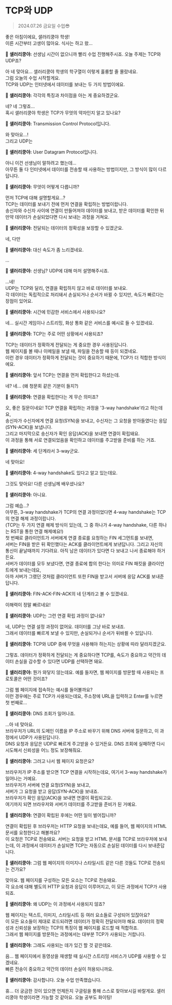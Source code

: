 # TCP와 UDP

> 2024.07.26 금요일 수업😎

좋은 아침이에요, 샐러리쿵야 학생!   
이른 시간부터 고생이 많아요. 식사는 하고 왔...

🥬 **샐러리쿵야:** 선생님 시간이 없으니까 빨리 수업 진행해주시죠. 오늘 주제는 TCP와 UDP죠?

아 네 맞아요... 샐러리쿵야 학생의 학구열이 이렇게 훌륭할 줄 몰랐네요.   
그럼 오늘의 수업 시작할게요.   
TCP와 UDP는 인터넷에서 데이터를 보내는 두 가지 방법이에요.

🥬 **샐러리쿵야:** 각각의 특징과 차이점을 아는 게 중요하겠군요.

네? 네 그렇죠...   
혹시 샐러리쿵야 학생은 TCP가 무엇의 약자인지 알고 있나요?

🥬 **샐러리쿵야:** Transmission Control Protocol입니다.

와 맞아요...!   
그리고 UDP는

🥬 **샐러리쿵야:** User Datagram Protocol입니다.

아니 이건 선생님이 말하려고 했는데...   
아무튼 둘 다 인터넷에서 데이터를 전송할 때 사용하는 방법이지만, 그 방식이 많이 다르답니다.

🥬 **샐러리쿵야:** 무엇이 어떻게 다릅니까?

먼저 TCP에 대해 설명할게요...?   
TCP는 데이터를 보내기 전에 먼저 연결을 확립하는 방법이랍니다.   
송신자와 수신자 사이에 연결이 만들어져야 데이터를 보내고, 받은 데이터를 확인한 뒤 만약 데이터가 손실되었다면 다시 보내는 과정을 거쳐요.

🥬 **샐러리쿵야:** 전달되는 데이터의 정확성을 보장할 수 있겠군요.

네, 다만

🥬 **샐러리쿵야:** 대신 속도가 좀 느리겠네요.

...

🥬 **샐러리쿵야:** 선생님? UDP에 대해 마저 설명해주시죠.

...네!   
UDP는 TCP와 달리, 연결을 확립하지 않고 바로 데이터를 보내요.   
각 데이터는 독립적으로 처리돼서 손실되거나 순서가 바뀔 수 있지만, 속도가 빠르다는 장점이 있어요.   

🥬 **샐러리쿵야:** 시간에 민감한 서비스에서 사용되나요?

네... 실시간 게임이나 스트리밍, 화상 통화 같은 서비스를 예시로 들 수 있겠네요.

🥬 **샐러리쿵야:** TCP는 주로 어떤 상황에서 사용되죠?

TCP는 데이터가 정확하게 전달되는 게 중요한 경우 사용된답니다.   
웹 페이지를 볼 때나 이메일을 보낼 때, 파일을 전송할 때 등이 되겠네요.   
이런 경우 데이터가 정확하게 전달되는 것이 중요하기 때문에, TCP가 더 적합한 방식이에요.

🥬 **샐러리쿵야:** 앞서 TCP는 연결을 먼저 확립한다고 하셨는데.

네? 네... (왜 청문회 같은 기분이 들지?)

🥬 **샐러리쿵야:** 연결을 확립한다는 게 무슨 의미죠?

오, 좋은 질문이네요! TCP 연결을 확립하는 과정을 '3-way handshake'라고 하는데요,   
송신자가 수신자에게 연결 요청(SYN)을 보내고, 수신자는 그 요청을 받아들였다는 응답(SYN-ACK)을 보냅니다.   
그리고 마지막으로 송신자가 확인 응답(ACK)을 보내면 연결이 확립돼요.   
이 과정을 통해 서로 연결되었음을 확인하고 데이터를 주고받을 준비를 하는 거죠.

🥬 **샐러리쿵야:** 세 단계라서 3-way군요.

네 맞아요!

🥬 **샐러리쿵야:** 4-way handshake도 있다고 알고 있는데요.

그것도 맞아요! 다른 선생님께 배우셨나요?

🥬 **샐러리쿵야:** 아니요.

그럼 예습...?   
아무튼, 3-way handshake가 TCP의 연결 과정이었다면 4-way handshake는 TCP의 연결 해제 과정이랍니다.   
(TCP는 두 가지 연결 해제 방식이 있는데, 그 중 하나가 4-way handshake, 다른 하나는 RST을 통한 연결 해제예요!)   
첫 번째로 클라이언트가 서버에게 연결 종료를 요청하는 FIN 세그먼트를 보내면,   
서버는 FIN을 받은 뒤 확인했다는 ACK를 클라이언트에게 보낸답니다. 그리고 자신의 통신이 끝날때까지 기다려요. 아직 남은 데이터가 있다면 다 보내고 나서 종료해야 하거든요.   
서버가 데이터를 모두 보냈다면, 연결 종료에 합의 한다는 의미로 FIN 패킷을 클라이언트에게 보내는데요,   
아까 서버가 그랬던 것처럼 클라이언트 또한 FIN을 받고서 서버에 응답 ACK를 보내준답니다.

🥬 **샐러리쿵야:** FIN-ACK-FIN-ACK의 네 단계라고 볼 수 있겠네요.

이해력이 정말 빠르네요!

🥬 **샐러리쿵야:** UDP는 그런 연결 확립 과정이 없나요?

네, UDP는 연결 설정 과정이 없어요. 데이터를 그냥 바로 보내죠.   
그래서 데이터를 빠르게 보낼 수 있지만, 손실되거나 순서가 뒤바뀔 수 있답니다.

🥬 **샐러리쿵야:** TCP와 UDP 중에 무엇을 사용해야 하는지는 상황에 따라 달라지겠군요.

그렇죠. 데이터가 정확하게 전달되는 게 중요하다면 TCP를, 속도가 중요하고 약간의 데이터 손실을 감수할 수 있다면 UDP를 선택하면 돼요.   

🥬 **샐러리쿵야:** 뭔가 와닿지 않는데요. 예를 들자면, 웹 페이지를 방문할 때 사용되는 프로토콜은 어떤 것이죠?

그럼 웹 페이지에 접속하는 예시를 들어볼까요?   
이런 경우에는 주로 TCP가 사용되는데요, 주소창에 URL을 입력하고 Enter를 누르면 첫 번째로...

🥬 **샐러리쿵야:** DNS 조회가 일어나죠.

...아 네 맞아요.   
브라우저가 URL의 도메인 이름을 IP 주소로 바꾸기 위해 DNS 서버에 질문하고, 이 과정에서 UDP가 사용된답니다.   
DNS 요청과 응답은 UDP로 빠르게 주고받을 수 있거든요. DNS 조회에 실패하면 다시 시도해서 신뢰성을 어느 정도 보장해줘요.   

🥬 **샐러리쿵야:** 그러고 나서 웹 페이지 요청은요?

브라우저가 IP 주소를 받으면 TCP 연결을 시작하는데요, 여기서 3-way handshake가 일어나는 거예요.   
브라우저가 서버에 연결 요청(SYN)을 보내고,   
서버가 그 요청을 받고 응답(SYN-ACK)을 보내죠.   
브라우저가 확인 응답(ACK)을 보내면 연결이 확립되고요.   
여기까지 되면 브라우저와 서버가 데이터를 주고받을 준비가 된 거예요.   

🥬 **샐러리쿵야:** 연결이 확립된 후에는 어떤 일이 벌어집니까?

연결이 확립된 후 브라우저는 HTTP 요청을 보내는데요, 예를 들어, 웹 페이지의 HTML 문서를 요청한다고 해볼까요?   
이 요청은 TCP로 전송돼요. 서버는 요청을 받고 HTML 문서를 TCP로 브라우저에 보내는데, 이 과정에서 데이터가 손실되면 TCP는 자동으로 손실된 데이터를 다시 보내준답니다.

🥬 **샐러리쿵야:** 그럼 웹 페이지의 이미지나 스타일시트 같은 다른 것들도 TCP로 전송되는 건가요?

맞아요. 웹 페이지를 구성하는 모든 요소는 TCP로 전송돼요.   
각 요소에 대해 별도의 HTTP 요청과 응답이 이루어지고, 이 모든 과정에서 TCP가 사용되죠.

🥬 **샐러리쿵야:** 왜 UDP는 이 과정에서 사용되지 않죠?

웹 페이지는 텍스트, 이미지, 스타일시트 등 여러 요소들로 구성되어 있잖아요?   
이 모든 요소들이 제대로 로드되려면 데이터가 정확히 전달되어야 해요. 데이터의 정확성과 신뢰성을 보장하는 TCP의 특징이 웹 페이지를 로드할 때 적합하죠.   
그래서 웹 페이지를 방문하는 과정에서는 대부분 TCP가 사용되는 거랍니다.   

🥬 **샐러리쿵야:** 그래도 사용되는 데가 있긴 할 것 같은데요.

음... 웹 페이지에서 동영상을 재생할 때 실시간 스트리밍 서비스가 UDP를 사용할 수 있겠네요.   
빠른 전송이 중요하고 약간의 데이터 손실이 허용되니까요.

🥬 **샐러리쿵야:** 감사합니다. 오늘 수업 만족했습니다.

휴... 더 궁금한 것이 있으면 언제든지 구글링을 통해 스스로 찾아보시길 바랄게요.
샐러리쿵야 학생이라면 가능할 것 같아요.
오늘 공부도 화이팅!


